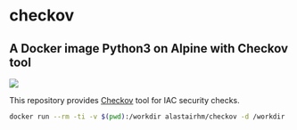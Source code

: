 # checkov

## A Docker image Python3 on Alpine with Checkov tool

[![](http://dockeri.co/image/alastairhm/checkov)](https://index.docker.io/u/alastairhm/checkov/)

This repository provides [Checkov](https://www.checkov.io/) tool for IAC security checks.


```bash
docker run --rm -ti -v $(pwd):/workdir alastairhm/checkov -d /workdir
```

